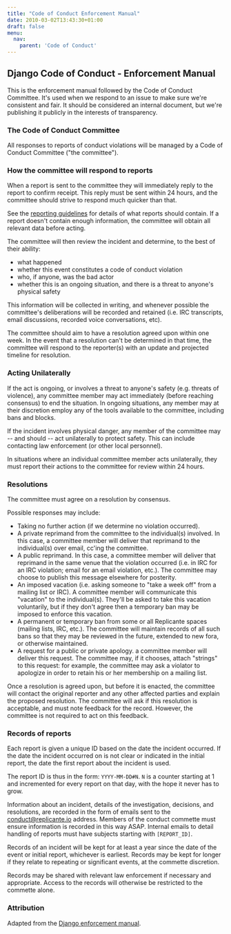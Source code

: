 ```yaml
---
title: "Code of Conduct Enforcement Manual"
date: 2010-03-02T13:43:30+01:00
draft: false
menu:
  nav:
    parent: 'Code of Conduct'
---
```


## Django Code of Conduct - Enforcement Manual

This is the enforcement manual followed by the Code of Conduct Committee.
It's used when we respond to an issue to make sure we're consistent and fair.
It should be considered an internal document, but we're publishing it publicly in the interests of transparency.

### The Code of Conduct Committee

All responses to reports of conduct violations will be managed by a Code of Conduct Committee ("the committee").

### How the committee will respond to reports

When a report is sent to the committee they will immediately reply to the
report to confirm receipt. This reply must be sent within 24 hours, and the
committee should strive to respond much quicker than that.

See the [reporting guidelines](/conduct/reporting) for details of
what reports should contain. If a report doesn't contain enough information, the
committee will obtain all relevant data before acting.

The committee will then review the incident and determine, to the best of their ability:

  * what happened
  * whether this event constitutes a code of conduct violation
  * who, if anyone, was the bad actor
  * whether this is an ongoing situation, and there is a threat to anyone's physical safety

This information will be collected in writing, and whenever possible the
committee's deliberations will be recorded and retained (i.e. IRC transcripts, email
discussions, recorded voice conversations, etc).

The committee should aim to have a resolution agreed upon within one week.
In the event that a resolution can't be determined in that time, the committee will
respond to the reporter(s) with an update and projected timeline for resolution.

### Acting Unilaterally

If the act is ongoing, or involves a threat to anyone's safety (e.g. threats of violence),
any committee member may act immediately (before reaching consensus) to end the situation.
In ongoing situations, any member may at their discretion employ any of the tools available
to the committee, including bans and blocks.

If the incident involves physical danger, any member of the committee may --
and should -- act unilaterally to protect safety. This can include contacting
law enforcement (or other local personnel).

In situations where an individual committee member acts unilaterally, they must
report their actions to the committee for review within 24 hours.

### Resolutions

The committee must agree on a resolution by consensus.

Possible responses may include:

  * Taking no further action (if we determine no violation occurred).
  * A private reprimand from the committee to the individual(s) involved.
    In this case, a committee member will deliver that reprimand to the individual(s)
    over email, cc'ing the committee.
  * A public reprimand. In this case, a committee member will deliver that reprimand
    in the same venue that the violation occurred (i.e. in IRC for an IRC violation;
    email for an email violation, etc.). The committee may choose to publish this message
    elsewhere for posterity.
  * An imposed vacation (i.e. asking someone to "take a week off" from a mailing list
    or IRC). A committee member will communicate this "vacation" to the individual(s).
    They'll be asked to take this vacation voluntarily, but if they don't agree then
    a temporary ban may be imposed to enforce this vacation.
  * A permanent or temporary ban from some or all Replicante spaces (mailing lists, IRC,
    etc.). The committee will maintain records of all such bans so that they may be
    reviewed in the future, extended to new fora, or otherwise maintained.
  * A request for a public or private apology. a committee member will deliver this request.
    The committee may, if it chooses, attach "strings" to this request: for example,
    the committee may ask a violator to apologize in order to retain his or her membership
    on a mailing list.

Once a resolution is agreed upon, but before it is enacted, the committee
will contact the original reporter and any other affected parties and explain
the proposed resolution. The committee will ask if this resolution is
acceptable, and must note feedback for the record. However, the committee is
not required to act on this feedback.

### Records of reports
Each report is given a unique ID based on the date the incident occurred.
If the date the incident occurred on is not clear or indicated in the initial report,
the date the first report about the incident is used.

The report ID is thus in the form: `YYYY-MM-DD#N`.
`N` is a counter starting at 1 and incremented for every report on that day,
with the hope it never has to grow.

Information about an incident, details of the investigation, decisions, and resolutions,
are recorded in the form of emails sent to the [conduct@replicante.io](mailto:conduct@replicante.io) address.
Members of the conduct commette must ensure information is recorded in this way ASAP.
Internal emails to detail handling of reports must have subjects starting with `[REPORT_ID]`.

Records of an incident will be kept for at least a year since the date of the event
or initial report, whichever is earliest.
Records may be kept for longer if they relate to repeating or significant events,
at the commette discretion.

Records may be shared with relevant law enforcement if necessary and appropriate.
Access to the records will otherwise be restricted to the commette alone.

### Attribution
Adapted from the [Django enforcement manual](https://www.djangoproject.com/conduct/enforcement-manual/).
